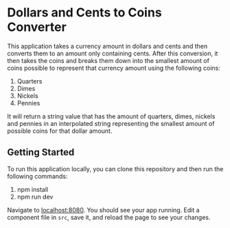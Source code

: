 # Dollars and Cents to Coins Converter

This application takes a currency amount in dollars and cents and then converts them to an amount only containing cents. After this conversion, it then takes the coins and breaks them down into the smallest amount of coins possible to represent that currency amount using the following coins:

1. Quarters
2. Dimes
3. Nickels
4. Pennies

It will return a string value that has the amount of quarters, dimes, nickels and pennies in an interpolated string representing the smallest amount of possible coins for that dollar amount.

## Getting Started

To run this application locally, you can clone this repository and then run the following commands:

1. npm install
2. npm run dev

Navigate to [localhost:8080](http://localhost:8080). You should see your app running. Edit a component file in `src`, save it, and reload the page to see your changes.

